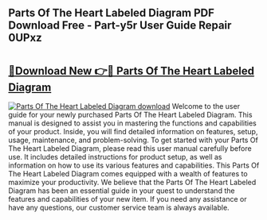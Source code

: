 ## Parts Of The Heart Labeled Diagram PDF Download Free - Part-y5r User Guide Repair 0UPxz

# <h2><a href="http://dfnhed1.blite.top/?on=Parts+Of+The+Heart+Labeled+Diagram">🔗Download New 👉🔴 Parts Of The Heart Labeled Diagram</a></h2>

[![Parts Of The Heart Labeled Diagram download](https://i.imgur.com/lujVjoI.png)](http://dfnhed1.blite.top/?on=Parts+Of+The+Heart+Labeled+Diagram)
Welcome to the user guide for your newly purchased Parts Of The Heart Labeled Diagram. This manual is designed to assist you in mastering the functions and capabilities of your product. Inside, you will find detailed information on features, setup, usage, maintenance, and problem-solving. To get started with your Parts Of The Heart Labeled Diagram, please read this user manual carefully before use. It includes detailed instructions for product setup, as well as information on how to use its various features and capabilities. This Parts Of The Heart Labeled Diagram comes equipped with a wealth of features to maximize your productivity. We believe that the Parts Of The Heart Labeled Diagram has been an essential guide in your quest to understand the features and capabilities of your new item. If you need any assistance or have any questions, our customer service team is always available.
